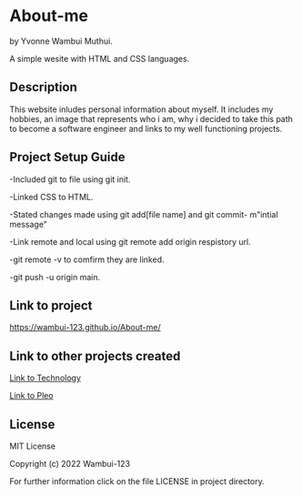 # About-me

by Yvonne Wambui Muthui.

A simple wesite with HTML and CSS languages.

## Description
This website inludes personal information about myself. It includes my hobbies, an image that represents who i am, why i decided to take this path to become a software engineer and links to my well functioning projects.

## Project Setup Guide
-Included git to file using git init.

-Linked CSS to HTML.

-Stated changes made using git add[file name] and git commit- m"intial message"

-Link remote and local using git remote add origin respistory url.

-git remote -v to comfirm they are linked.

-git push -u origin main.

## Link to project
https://wambui-123.github.io/About-me/

## Link to other projects created
[Link to Technology](https://wambui-123.github.io/Tech/)

[Link to Pleo](https://yvonne-1-2-3.github.io/Pleo-CSS/)


## License 
MIT License

Copyright (c) 2022 Wambui-123 

For further information click on the file LICENSE in project directory.

 



